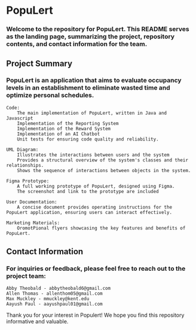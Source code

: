 # PopuLert

### Welcome to the repository for PopuLert. This README serves as the landing page, summarizing the project, repository contents, and contact information for the team.

## Project Summary

### PopuLert is an application that aims to evaluate occupancy levels in an establishment to eliminate wasted time and optimize personal schedules.

    Code:
        The main implementation of PopuLert, written in Java and Javascript
        Implementation of the Reporting System
        Implementation of the Reward System
        Implementation of an AI Chatbot
        Unit tests for ensuring code quality and reliability.

    UML Diagram:
        Illustrates the interactions between users and the system
        Provides a structural overview of the system's classes and their relationships.
        Shows the sequence of interactions between objects in the system.

    Figma Prototype:
        A full working prototype of PopuLert, designed using Figma.
        The screenshot and link to the prototype are included

    User Documentation:
        A concise document provides operating instructions for the PopuLert application, ensuring users can interact effectively.

    Marketing Materials:
        OromotPional flyers showcasing the key features and benefits of PopuLert.
    
## Contact Information

### For inquiries or feedback, please feel free to reach out to the project team:

    Abby Theobald - abbytheobald6@gmail.com
    Allen Thomas - allenthom05@gmail.com
    Max Muckley - mmuckley@kent.edu
    Aayush Paul - aayushpaul01@gmail.com

Thank you for your interest in Populert! We hope you find this repository informative and valuable.
